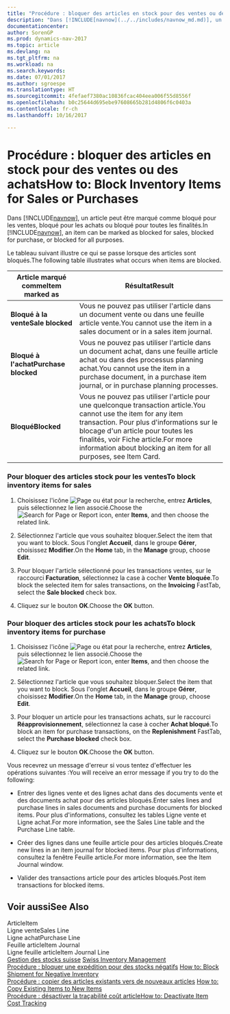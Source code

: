 ```yaml
---
title: "Procédure : bloquer des articles en stock pour des ventes ou des achats"
description: "Dans [!INCLUDE[navnow](../../includes/navnow_md.md)], un article peut être marqué comme bloqué pour les ventes, bloqué pour les achats ou bloqué pour toutes les finalités."
documentationcenter: 
author: SorenGP
ms.prod: dynamics-nav-2017
ms.topic: article
ms.devlang: na
ms.tgt_pltfrm: na
ms.workload: na
ms.search.keywords: 
ms.date: 07/01/2017
ms.author: sgroespe
ms.translationtype: HT
ms.sourcegitcommit: 4fefaef7380ac10836fcac404eea006f55d8556f
ms.openlocfilehash: b0c25644d695ebe97608665b281d4806f6c0403a
ms.contentlocale: fr-ch
ms.lasthandoff: 10/16/2017

---
```

# <a name="how-to-block-inventory-items-for-sales-or-purchases"></a><span data-ttu-id="3e75b-103">Procédure : bloquer des articles en stock pour des ventes ou des achats</span><span class="sxs-lookup"><span data-stu-id="3e75b-103">How to: Block Inventory Items for Sales or Purchases</span></span>
<span data-ttu-id="3e75b-104">Dans [!INCLUDE[navnow](../../includes/navnow_md.md)], un article peut être marqué comme bloqué pour les ventes, bloqué pour les achats ou bloqué pour toutes les finalités.</span><span class="sxs-lookup"><span data-stu-id="3e75b-104">In [!INCLUDE[navnow](../../includes/navnow_md.md)], an item can be marked as blocked for sales, blocked for purchase, or blocked for all purposes.</span></span>  
  
 <span data-ttu-id="3e75b-105">Le tableau suivant illustre ce qui se passe lorsque des articles sont bloqués.</span><span class="sxs-lookup"><span data-stu-id="3e75b-105">The following table illustrates what occurs when items are blocked.</span></span>  
  
|<span data-ttu-id="3e75b-106">Article marqué comme</span><span class="sxs-lookup"><span data-stu-id="3e75b-106">Item marked as</span></span>|<span data-ttu-id="3e75b-107">Résultat</span><span class="sxs-lookup"><span data-stu-id="3e75b-107">Result</span></span>|  
|--------------------|------------|  
|<span data-ttu-id="3e75b-108">**Bloqué à la vente**</span><span class="sxs-lookup"><span data-stu-id="3e75b-108">**Sale blocked**</span></span>|<span data-ttu-id="3e75b-109">Vous ne pouvez pas utiliser l'article dans un document vente ou dans une feuille article vente.</span><span class="sxs-lookup"><span data-stu-id="3e75b-109">You cannot use the item in a sales document or in a sales item journal.</span></span>|  
|<span data-ttu-id="3e75b-110">**Bloqué à l'achat**</span><span class="sxs-lookup"><span data-stu-id="3e75b-110">**Purchase blocked**</span></span>|<span data-ttu-id="3e75b-111">Vous ne pouvez pas utiliser l'article dans un document achat, dans une feuille article achat ou dans des processus planning achat.</span><span class="sxs-lookup"><span data-stu-id="3e75b-111">You cannot use the item in a purchase document, in a purchase item journal, or in purchase planning processes.</span></span>|  
|<span data-ttu-id="3e75b-112">**Bloqué**</span><span class="sxs-lookup"><span data-stu-id="3e75b-112">**Blocked**</span></span>|<span data-ttu-id="3e75b-113">Vous ne pouvez pas utiliser l'article pour une quelconque transaction article.</span><span class="sxs-lookup"><span data-stu-id="3e75b-113">You cannot use the item for any item transaction.</span></span> <span data-ttu-id="3e75b-114">Pour plus d'informations sur le blocage d'un article pour toutes les finalités, voir Fiche article.</span><span class="sxs-lookup"><span data-stu-id="3e75b-114">For more information about blocking an item for all purposes, see Item Card.</span></span>|  
  
### <a name="to-block-inventory-items-for-sales"></a><span data-ttu-id="3e75b-115">Pour bloquer des articles stock pour les ventes</span><span class="sxs-lookup"><span data-stu-id="3e75b-115">To block inventory items for sales</span></span>  
  
1.  <span data-ttu-id="3e75b-116">Choisissez l'icône ![Page ou état pour la recherche](media/ui-search/search_small.png "icône Page ou état pour la recherche"), entrez **Articles**, puis sélectionnez le lien associé.</span><span class="sxs-lookup"><span data-stu-id="3e75b-116">Choose the ![Search for Page or Report](media/ui-search/search_small.png "Search for Page or Report icon") icon, enter **Items**, and then choose the related link.</span></span>  
  
2.  <span data-ttu-id="3e75b-117">Sélectionnez l'article que vous souhaitez bloquer.</span><span class="sxs-lookup"><span data-stu-id="3e75b-117">Select the item that you want to block.</span></span> <span data-ttu-id="3e75b-118">Sous l'onglet **Accueil**, dans le groupe **Gérer**, choisissez **Modifier**.</span><span class="sxs-lookup"><span data-stu-id="3e75b-118">On the **Home** tab, in the **Manage** group, choose **Edit**.</span></span>  
  
3.  <span data-ttu-id="3e75b-119">Pour bloquer l'article sélectionné pour les transactions ventes, sur le raccourci **Facturation**, sélectionnez la case à cocher **Vente bloquée**.</span><span class="sxs-lookup"><span data-stu-id="3e75b-119">To block the selected item for sales transactions, on the **Invoicing** FastTab, select the **Sale blocked** check box.</span></span>  
  
4.  <span data-ttu-id="3e75b-120">Cliquez sur le bouton **OK**.</span><span class="sxs-lookup"><span data-stu-id="3e75b-120">Choose the **OK** button.</span></span>  
  
### <a name="to-block-inventory-items-for-purchase"></a><span data-ttu-id="3e75b-121">Pour bloquer des articles stock pour les achats</span><span class="sxs-lookup"><span data-stu-id="3e75b-121">To block inventory items for purchase</span></span>  
  
1.  <span data-ttu-id="3e75b-122">Choisissez l'icône ![Page ou état pour la recherche](media/ui-search/search_small.png "icône Page ou état pour la recherche"), entrez **Articles**, puis sélectionnez le lien associé.</span><span class="sxs-lookup"><span data-stu-id="3e75b-122">Choose the ![Search for Page or Report](media/ui-search/search_small.png "Search for Page or Report icon") icon, enter **Items**, and then choose the related link.</span></span>  
  
2.  <span data-ttu-id="3e75b-123">Sélectionnez l'article que vous souhaitez bloquer.</span><span class="sxs-lookup"><span data-stu-id="3e75b-123">Select the item that you want to block.</span></span> <span data-ttu-id="3e75b-124">Sous l'onglet **Accueil**, dans le groupe **Gérer**, choisissez **Modifier**.</span><span class="sxs-lookup"><span data-stu-id="3e75b-124">On the **Home** tab, in the **Manage** group, choose **Edit**.</span></span>  
  
3.  <span data-ttu-id="3e75b-125">Pour bloquer un article pour les transactions achats, sur le raccourci **Réapprovisionnement**, sélectionnez la case à cocher **Achat bloqué**.</span><span class="sxs-lookup"><span data-stu-id="3e75b-125">To block an item for purchase transactions, on the **Replenishment** FastTab, select the **Purchase blocked** check box.</span></span>  
  
4.  <span data-ttu-id="3e75b-126">Cliquez sur le bouton **OK**.</span><span class="sxs-lookup"><span data-stu-id="3e75b-126">Choose the **OK** button.</span></span>  
  
 <span data-ttu-id="3e75b-127">Vous recevrez un message d'erreur si vous tentez d'effectuer les opérations suivantes :</span><span class="sxs-lookup"><span data-stu-id="3e75b-127">You will receive an error message if you try to do the following:</span></span>  
  
-   <span data-ttu-id="3e75b-128">Entrer des lignes vente et des lignes achat dans des documents vente et des documents achat pour des articles bloqués.</span><span class="sxs-lookup"><span data-stu-id="3e75b-128">Enter sales lines and purchase lines in sales documents and purchase documents for blocked items.</span></span> <span data-ttu-id="3e75b-129">Pour plus d'informations, consultez les tables Ligne vente et Ligne achat.</span><span class="sxs-lookup"><span data-stu-id="3e75b-129">For more information, see the Sales Line table and the Purchase Line table.</span></span>  
  
-   <span data-ttu-id="3e75b-130">Créer des lignes dans une feuille article pour des articles bloqués.</span><span class="sxs-lookup"><span data-stu-id="3e75b-130">Create new lines in an item journal for blocked items.</span></span> <span data-ttu-id="3e75b-131">Pour plus d'informations, consultez la fenêtre Feuille article.</span><span class="sxs-lookup"><span data-stu-id="3e75b-131">For more information, see the Item Journal window.</span></span>  
  
-   <span data-ttu-id="3e75b-132">Valider des transactions article pour des articles bloqués.</span><span class="sxs-lookup"><span data-stu-id="3e75b-132">Post item transactions for blocked items.</span></span>  
  
## <a name="see-also"></a><span data-ttu-id="3e75b-133">Voir aussi</span><span class="sxs-lookup"><span data-stu-id="3e75b-133">See Also</span></span>  
 <span data-ttu-id="3e75b-134">Article</span><span class="sxs-lookup"><span data-stu-id="3e75b-134">Item</span></span>   
 <span data-ttu-id="3e75b-135">Ligne vente</span><span class="sxs-lookup"><span data-stu-id="3e75b-135">Sales Line</span></span>   
 <span data-ttu-id="3e75b-136">Ligne achat</span><span class="sxs-lookup"><span data-stu-id="3e75b-136">Purchase Line</span></span>   
 <span data-ttu-id="3e75b-137">Feuille article</span><span class="sxs-lookup"><span data-stu-id="3e75b-137">Item Journal</span></span>   
 <span data-ttu-id="3e75b-138">Ligne feuille article</span><span class="sxs-lookup"><span data-stu-id="3e75b-138">Item Journal Line</span></span>   
 <span data-ttu-id="3e75b-139">[Gestion des stocks suisse](swiss-inventory-management.md) </span><span class="sxs-lookup"><span data-stu-id="3e75b-139">[Swiss Inventory Management](swiss-inventory-management.md) </span></span>  
 <span data-ttu-id="3e75b-140">[Procédure : bloquer une expédition pour des stocks négatifs](how-to-block-shipment-for-negative-inventory.md) </span><span class="sxs-lookup"><span data-stu-id="3e75b-140">[How to: Block Shipment for Negative Inventory](how-to-block-shipment-for-negative-inventory.md) </span></span>  
 <span data-ttu-id="3e75b-141">[Procédure : copier des articles existants vers de nouveaux articles](how-to-copy-existing-items-to-new-items.md) </span><span class="sxs-lookup"><span data-stu-id="3e75b-141">[How to: Copy Existing Items to New Items](how-to-copy-existing-items-to-new-items.md) </span></span>  
 [<span data-ttu-id="3e75b-142">Procédure : désactiver la traçabilité coût article</span><span class="sxs-lookup"><span data-stu-id="3e75b-142">How to: Deactivate Item Cost Tracking</span></span>](how-to-deactivate-item-cost-tracking.md)
